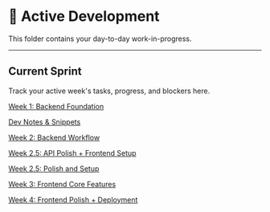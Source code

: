 # 🚧 Active Development

This folder contains your day-to-day work-in-progress.

---

## Current Sprint

Track your active week's tasks, progress, and blockers here.

[Week 1: Backend Foundation](%F0%9F%9A%A7%20Active%20Development/Week%201%20Backend%20Foundation.md)

[Dev Notes & Snippets](%F0%9F%9A%A7%20Active%20Development/Dev%20Notes%20&%20Snippets.md)

[Week 2: Backend Workflow](%F0%9F%9A%A7%20Active%20Development/Week%202%20Backend%20Workflow.md)

[Week 2.5: API Polish + Frontend Setup](%F0%9F%9A%A7%20Active%20Development/Week%202%205%20API%20Polish%20+%20Frontend%20Setup.md)

[Week 2.5: Polish and Setup](%F0%9F%9A%A7%20Active%20Development/Week%202%205%20Polish%20and%20Setup.md)

[Week 3: Frontend Core Features](%F0%9F%9A%A7%20Active%20Development/Week%203%20Frontend%20Core%20Features.md)

[Week 4: Frontend Polish + Deployment](%F0%9F%9A%A7%20Active%20Development/Week%204%20Frontend%20Polish%20+%20Deployment.md)

[](%F0%9F%9A%A7%20Active%20Development/Untitled.md)
